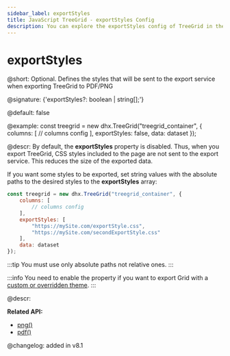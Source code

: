 ```yaml
---
sidebar_label: exportStyles
title: JavaScript TreeGrid - exportStyles Config 
description: You can explore the exportStyles config of TreeGrid in the documentation of the DHTMLX JavaScript UI library. Browse developer guides and API reference, try out code examples and live demos, and download a free 30-day evaluation version of DHTMLX Suite.
---
```


# exportStyles

@short: Optional. Defines the styles that will be sent to the export service when exporting TreeGrid to PDF/PNG

@signature: {'exportStyles?: boolean | string[];'}

@default: false

@example:
const treegrid = new dhx.TreeGrid("treegrid_container", {
	columns: [
		// columns config
	],
	exportStyles: false,
	data: dataset
});

@descr:
By default, the **exportStyles** property is disabled. Thus, when you export TreeGrid, CSS styles included to the page are not sent to the export service. This reduces the size of the exported data. 

If you want some styles to be exported, set string values with the absolute paths to the desired styles to the **exportStyles** array:

~~~js
const treegrid = new dhx.TreeGrid("treegrid_container", {
	columns: [
		// columns config
	],
	exportStyles: [
        "https://mySite.com/exportStyle.css",
        "https://mySite.com/secondExportStyle.css"
    ],
	data: dataset
});
~~~

:::tip
You must use only absolute paths not relative ones.
:::

:::info
You need to enable the property if you want to export Grid with a [custom or overridden theme](themes.md).
:::

@descr:

**Related API:**
- [png()](treegrid/api/export/treegrid_png_method.md)
- [pdf()](treegrid/api/export/treegrid_pdf_method.md)

@changelog: added in v8.1
